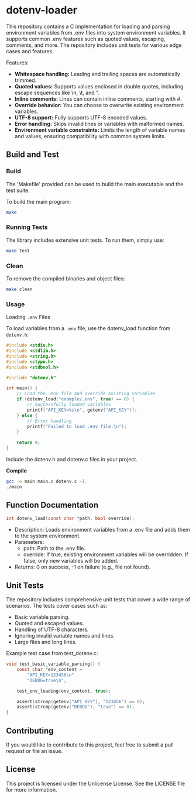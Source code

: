 # dotenv-loader

This repository contains a C implementation for loading and parsing environment variables from .env files into system environment variables. It supports common .env features such as quoted values, escaping, comments, and more. The repository includes unit tests for various edge cases and features.

Features:
* **Whitespace handling:** Leading and trailing spaces are automatically trimmed.
* **Quoted values:** Supports values enclosed in double quotes, including escape sequences like \n, \t, and \".
* **Inline comments:** Lines can contain inline comments, starting with #.
* **Override behavior:** You can choose to overwrite existing environment variables.
* **UTF-8 support:** Fully supports UTF-8 encoded values.
* **Error handling:** Skips invalid lines or variables with malformed names.
* **Environment variable constraints:** Limits the length of variable names and values, ensuring compatibility with common system limits.

## Build and Test
### Build

The 'Makefile' provided can be used to build the main executable and the test suite.

To build the main program:

```bash
make
```

### Running Tests

The library includes extensive unit tests. To run them, simply use:

```bash
make test
```

### Clean

To remove the compiled binaries and object files:

```bash
make clean
```

### Usage

Loading `.env` Files

To load variables from a `.env` file, use the dotenv_load function from `dotenv.h`:

```c
#include <stdio.h>
#include <stdlib.h>
#include <string.h>
#include <ctype.h>
#include <stdbool.h>

#include "dotenv.h"

int main() {
    // Load the .env file and override existing variables
    if (dotenv_load("example/.env", true) == 0) {
        // Successfully loaded variables
        printf("API_KEY=%s\n", getenv("API_KEY"));
    } else {
        // Error handling
        printf("Failed to load .env file.\n");
    }
    
    return 0;
}
```

Include the dotenv.h and dotenv.c files in your project.

**Compile**

```bash
gcc -o main main.c dotenv.c -I.
./main
```

## Function Documentation

```C
int dotenv_load(const char *path, bool override);
```
* Description: Loads environment variables from a .env file and adds them to the system environment.
* Parameters:
    * path: Path to the .env file.
    * override: If true, existing environment variables will be overridden. If false, only new variables will be added.
* Returns: 0 on success, -1 on failure (e.g., file not found).

## Unit Tests

The repository includes comprehensive unit tests that cover a wide range of scenarios. The tests cover cases such as:

* Basic variable parsing.
* Quoted and escaped values.
* Handling of UTF-8 characters.
* Ignoring invalid variable names and lines.
* Large files and long lines.

Example test case from test_dotenv.c:

```c
void test_basic_variable_parsing() {
    const char *env_content = 
        "API_KEY=123456\n"
        "DEBUG=true\n";

    test_env_loading(env_content, true);

    assert(strcmp(getenv("API_KEY"), "123456") == 0);
    assert(strcmp(getenv("DEBUG"), "true") == 0);
}
```

## Contributing

If you would like to contribute to this project, feel free to submit a pull request or file an issue.

## License

This project is licensed under the Unlicense License. See the LICENSE file for more information.
